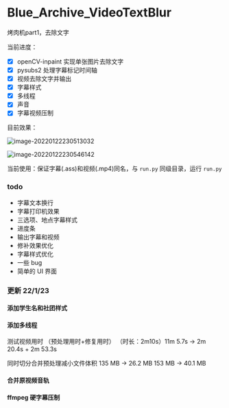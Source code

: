 # Blue_Archive_VideoTextBlur
烤肉机part1，去除文字

当前进度：

- [x] openCV-inpaint 实现单张图片去除文字
- [x] pysubs2 处理字幕标记时间轴
- [x] 视频去除文字并输出
- [x] 字幕样式
- [x] 多线程
- [x] 声音
- [x] 字幕视频压制

目前效果：

![image-20220122230513032](https://gitee.com/u1805/pic-md1/raw/master/202201222332821.gif)

![image-20220122230546142](https://gitee.com/u1805/pic-md1/raw/master/202201222333420.gif)

当前使用：保证字幕(.ass)和视频(.mp4)同名，与 `run.py` 同级目录，运行 `run.py`

### todo

- 字幕文本换行
- 字幕打印机效果
- 三选项、地点字幕样式
- 进度条
- 输出字幕和视频
- 修补效果优化
- 字幕样式优化
- 一些 bug
- 简单的 UI 界面

### 更新 22/1/23

#### 添加学生名和社团样式

#### 添加多线程

测试视频用时 （预处理用时+修复用时）
（时长：2m10s）11m 5.7s → 2m 20.4s + 2m 53.3s

同时切分合并预处理减小文件体积 
135 MB → 26.2 MB
153 MB → 40.1 MB

#### 合并原视频音轨

#### ffmpeg 硬字幕压制
